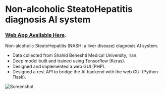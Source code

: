 # Non-alcoholic SteatoHepatitis diagnosis AI system


### [Web App Available Here](https://ai.ahmadian.me/nash/).

Non-alcoholic SteatoHepatitis (NASH: a liver disease) diagnosis AI system.
* Data collected from Shahid Beheshti Medical University, Iran.
* Deep model built and trained using Tensorﬂow (Keras).
* Designed and implemented a web GUI (PHP).
* Designed a rest API to bridge the AI backend with the web GUI (Python - Flask).



![Screenshot](https://github.com/ahmadianme/projects/tree/master/bioinformatics/screenshot.jpg?raw=true)